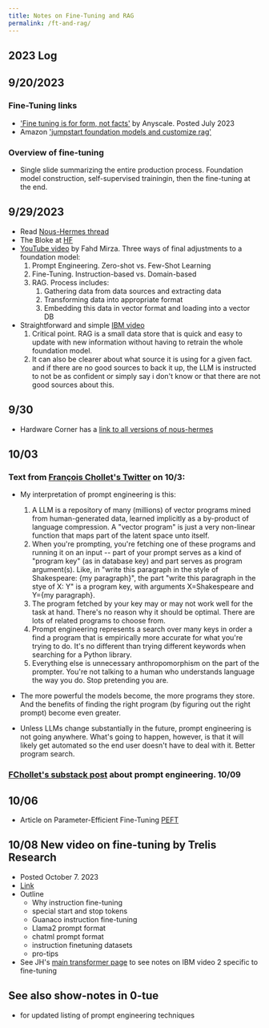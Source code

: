 ```yaml
---
title: Notes on Fine-Tuning and RAG
permalink: /ft-and-rag/
---
```


## 2023 Log

## 9/20/2023
### Fine-Tuning links
* ['Fine tuning is for form, not facts'](https://www.anyscale.com/blog/fine-tuning-is-for-form-not-facts) by Anyscale. Posted July 2023
* Amazon ['jumpstart foundation models and customize rag'](https://docs.aws.amazon.com/sagemaker/latest/dg/jumpstart-foundation-models-customize-rag.html)

### Overview of fine-tuning
* Single slide summarizing the entire production process. Foundation model construction, self-supervised trainingin, then the fine-tuning at the end. 

## 9/29/2023
* Read [Nous-Hermes thread](https://twitter.com/Teknium1/status/1682459395853279232?ref_src=twsrc%5Etfw%7Ctwcamp%5Etweetembed%7Ctwterm%5E1682459395853279232%7Ctwgr%5Ee2e857234d07d452699f1396d249e307c856468b%7Ctwcon%5Es1_&ref_url=https%3A%2F%2Fwww.redditmedia.com%2Fmediaembed%2F155wwrj%2F%3Fresponsive%3Dtrueis_nightmode%3Dtrue)
* The Bloke at [HF](https://huggingface.co/TheBloke/Nous-Hermes-13B-GGML)
* [YouTube video](https://www.youtube.com/watch?v=iOJD1hw2xaw) by Fahd Mirza. Three ways of final adjustments to a foundation model:
	1. Prompt Engineering. Zero-shot vs. Few-Shot Learning
	1. Fine-Tuning. Instruction-based vs. Domain-based
	1. RAG. Process includes:
		1. Gathering data from data sources and extracting data
		1. Transforming data into appropriate format  
		1. Embedding this data in vector format and loading into a vector DB
* Straightforward and simple [IBM video](https://www.youtube.com/watch?v=T-D1OfcDW1M)
	1. Critical point. RAG is a small data store that is quick and easy to update with new information without having to retrain the whole foundation model. 
	1. It can also be clearer about what source it is using for a given fact. and if there are no good sources to back it up, the LLM is instructed to not be as confident or simply say i don't know or that there are not good sources about this.

## 9/30
* Hardware Corner has a [link to all versions of nous-hermes](https://www.hardware-corner.net/llm-database/Nous-Hermes/)

## 10/03
### Text from [François Chollet's Twitter](https://twitter.com/fchollet/status/1709242747293511939) on 10/3:

* My interpretation of prompt engineering is this:

	1. A LLM is a repository of many (millions) of vector programs mined from human-generated data, learned implicitly as a by-product of language compression. A "vector program" is just a very non-linear function that maps part of the latent space unto itself.
	2. When you're prompting, you're fetching one of these programs and running it on an input -- part of your prompt serves as a kind of "program key" (as in database key) and part serves as program argument(s). Like, in "write this paragraph in the style of Shakespeare: {my paragraph}", the part "write this paragraph in the stye of X: Y" is a program key, with arguments X=Shakespeare and Y={my paragraph}.
	3. The program fetched by your key may or may not work well for the task at hand. There's no reason why it should be optimal. There are lots of related programs to choose from.
	4. Prompt engineering represents a search over many keys in order a find a program that is empirically more accurate for what you're trying to do. It's no different than trying different keywords when searching for a Python library.
	5. Everything else is unnecessary anthropomorphism on the part of the prompter. You're not talking to a human who understands language the way you do. Stop pretending you are.

* The more powerful the models become, the more programs they store. And the benefits of finding the right program (by figuring out the right prompt) become even greater.
* Unless LLMs change substantially in the future, prompt engineering is not going anywhere. What's going to happen, however, is that it will likely get automated so the end user doesn't have to deal with it. Better program search.
### [FChollet's substack post](https://fchollet.substack.com/p/how-i-think-about-llm-prompt-engineering) about prompt engineering. 10/09

## 10/06
* Article on Parameter-Efficient Fine-Tuning [PEFT](https://huggingface.co/blog/peft)

## 10/08 New video on fine-tuning by Trelis Research
* Posted October 7. 2023
* [Link](https://www.youtube.com/watch?v=71x8EMrB0Gc)
* Outline
	* Why instruction fine-tuning
	* special start and stop tokens
	* Guanaco instruction fine-tuning
	* Llama2 prompt format
	* chatml prompt format
	* instruction finetuning datasets
	* pro-tips
* See JH's [main transformer page](/transformer) to see notes on IBM video 2 specific to fine-tuning

## See also show-notes in 0-tue
* for updated listing of prompt engineering techniques

